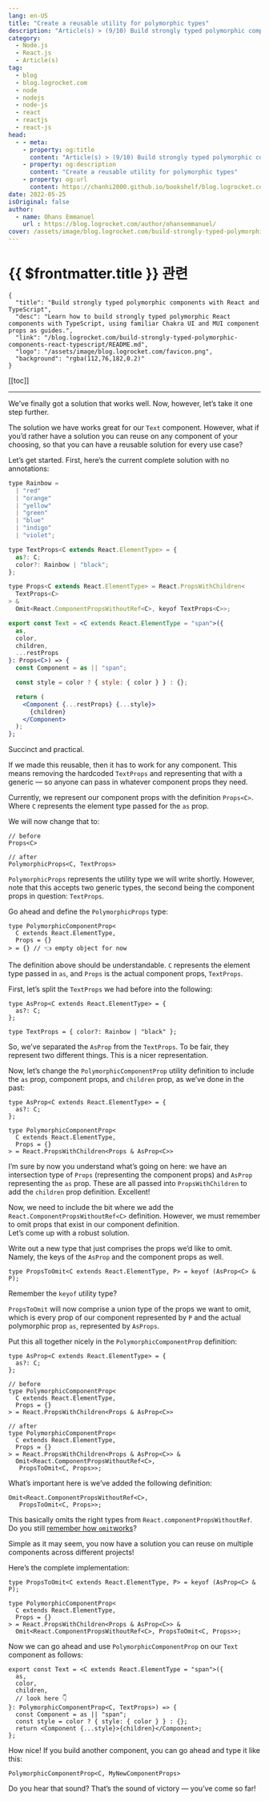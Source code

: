 ```yaml
---
lang: en-US
title: "Create a reusable utility for polymorphic types"
description: "Article(s) > (9/10) Build strongly typed polymorphic components with React and TypeScript" 
category:
  - Node.js
  - React.js
  - Article(s)
tag:
  - blog
  - blog.logrocket.com
  - node
  - nodejs
  - node-js
  - react
  - reactjs
  - react-js
head:
  - - meta:
    - property: og:title
      content: "Article(s) > (9/10) Build strongly typed polymorphic components with React and TypeScript"
    - property: og:description
      content: "Create a reusable utility for polymorphic types"
    - property: og:url
      content: https://chanhi2000.github.io/bookshelf/blog.logrocket.com/build-strongly-typed-polymorphic-components-react-typescript//create-reusable-utility-polymorphic-types.html
date: 2022-05-25
isOriginal: false
author:
  - name: Ohans Emmanuel
    url : https://blog.logrocket.com/author/ohansemmanuel/
cover: /assets/image/blog.logrocket.com/build-strongly-typed-polymorphic-components-react-typescript/banner.png
---
```


# {{ $frontmatter.title }} 관련

```component VPCard
{
  "title": "Build strongly typed polymorphic components with React and TypeScript",
  "desc": "Learn how to build strongly typed polymorphic React components with TypeScript, using familiar Chakra UI and MUI component props as guides.",
  "link": "/blog.logrocket.com/build-strongly-typed-polymorphic-components-react-typescript/README.md",
  "logo": "/assets/image/blog.logrocket.com/favicon.png",
  "background": "rgba(112,76,182,0.2)"
}
```

[[toc]]

---

<SiteInfo
  name="Build strongly typed polymorphic components with React and TypeScript"
  desc="Learn how to build strongly typed polymorphic React components with TypeScript, using familiar Chakra UI and MUI component props as guides."
  url="https://blog.logrocket.com/build-strongly-typed-polymorphic-components-react-typescript#create-reusable-utility-polymorphic-types"
  logo="/assets/image/blog.logrocket.com/favicon.png"
  preview="/assets/image/blog.logrocket.com/build-strongly-typed-polymorphic-components-react-typescript/banner.png"/>

We’ve finally got a solution that works well. Now, however, let’s take it one step further.

The solution we have works great for our `Text` component. However, what if you’d rather have a solution you can reuse on any component of your choosing, so that you can have a reusable solution for every use case?

Let’s get started. First, here’s the current complete solution with no annotations:

```jsx :collapsed-lines
type Rainbow =
  | "red"
  | "orange"
  | "yellow"
  | "green"
  | "blue"
  | "indigo"
  | "violet";

type TextProps<C extends React.ElementType> = {
  as?: C;
  color?: Rainbow | "black";
};

type Props<C extends React.ElementType> = React.PropsWithChildren<
  TextProps<C>
> &
  Omit<React.ComponentPropsWithoutRef<C>, keyof TextProps<C>>;

export const Text = <C extends React.ElementType = "span">({
  as,
  color,
  children,
  ...restProps
}: Props<C>) => {
  const Component = as || "span";

  const style = color ? { style: { color } } : {};

  return (
    <Component {...restProps} {...style}>
      {children}
    </Component>
  );
};
```

Succinct and practical.

If we made this reusable, then it has to work for any component. This means removing the hardcoded `TextProps` and representing that with a generic — so anyone can pass in whatever component props they need.

Currently, we represent our component props with the definition `Props<C>`. Where `C` represents the element type passed for the `as` prop.

We will now change that to:

```tsx
// before
Props<C>

// after 
PolymorphicProps<C, TextProps>
```

`PolymorphicProps` represents the utility type we will write shortly. However, note that this accepts two generic types, the second being the component props in question: `TextProps`.

Go ahead and define the `PolymorphicProps` type:

```tsx
type PolymorphicComponentProp<
  C extends React.ElementType,
  Props = {}
> = {} // 👈 empty object for now 
```

The definition above should be understandable. `C` represents the element type passed in `as`, and `Props` is the actual component props, `TextProps`.

First, let’s split the `TextProps` we had before into the following:

```tsx
type AsProp<C extends React.ElementType> = {
  as?: C;
};

type TextProps = { color?: Rainbow | "black" };
```

So, we’ve separated the `AsProp` from the `TextProps`. To be fair, they represent two different things. This is a nicer representation.

Now, let’s change the `PolymorphicComponentProp` utility definition to include the `as` prop, component props, and `children` prop, as we’ve done in the past:

```tsx
type AsProp<C extends React.ElementType> = {
  as?: C;
};

type PolymorphicComponentProp<
  C extends React.ElementType,
  Props = {}
> = React.PropsWithChildren<Props & AsProp<C>>
```

I’m sure by now you understand what’s going on here: we have an intersection type of `Props` (representing the component props) and `AsProp` representing the `as` prop. These are all passed into `PropsWithChildren` to add the `children` prop definition. Excellent!

Now, we need to include the bit where we add the `React.ComponentPropsWithoutRef<C>` definition. However, we must remember to omit props that exist in our component definition.  
Let’s come up with a robust solution.

Write out a new type that just comprises the props we’d like to omit. Namely, the keys of the `AsProp` and the component props as well.

```tsx
type PropsToOmit<C extends React.ElementType, P> = keyof (AsProp<C> & P);
```

Remember the `keyof` utility type?

`PropsToOmit` will now comprise a union type of the props we want to omit, which is every prop of our component represented by `P` and the actual polymorphic prop `as`, represented by `AsProps`.

Put this all together nicely in the `PolymorphicComponentProp` definition:

```tsx
type AsProp<C extends React.ElementType> = {
  as?: C;
};

// before 
type PolymorphicComponentProp<
  C extends React.ElementType,
  Props = {}
> = React.PropsWithChildren<Props & AsProp<C>>

// after
type PolymorphicComponentProp<
  C extends React.ElementType,
  Props = {}
> = React.PropsWithChildren<Props & AsProp<C>> &
  Omit<React.ComponentPropsWithoutRef<C>, 
   PropsToOmit<C, Props>>;
```

What’s important here is we’ve added the following definition:

```tsx
Omit<React.ComponentPropsWithoutRef<C>, 
   PropsToOmit<C, Props>>;
```

This basically omits the right types from `React.componentPropsWithoutRef`. Do you still [<FontIcon icon="iconfont icon-typescript"/>remember how `omit`works](https://typescriptlang.org/docs/handbook/utility-types.html#omittype-keys)?

Simple as it may seem, you now have a solution you can reuse on multiple components across different projects!

Here’s the complete implementation:

```tsx
type PropsToOmit<C extends React.ElementType, P> = keyof (AsProp<C> & P);

type PolymorphicComponentProp<
  C extends React.ElementType,
  Props = {}
> = React.PropsWithChildren<Props & AsProp<C>> &
  Omit<React.ComponentPropsWithoutRef<C>, PropsToOmit<C, Props>>;
```

Now we can go ahead and use `PolymorphicComponentProp` on our `Text` component as follows:

```tsx
export const Text = <C extends React.ElementType = "span">({
  as,
  color,
  children,
  // look here 👇
}: PolymorphicComponentProp<C, TextProps>) => {
  const Component = as || "span";
  const style = color ? { style: { color } } : {};
  return <Component {...style}>{children}</Component>;
};
```

How nice! If you build another component, you can go ahead and type it like this:

```tsx
PolymorphicComponentProp<C, MyNewComponentProps>
```

Do you hear that sound? That’s the sound of victory — you’ve come so far!
